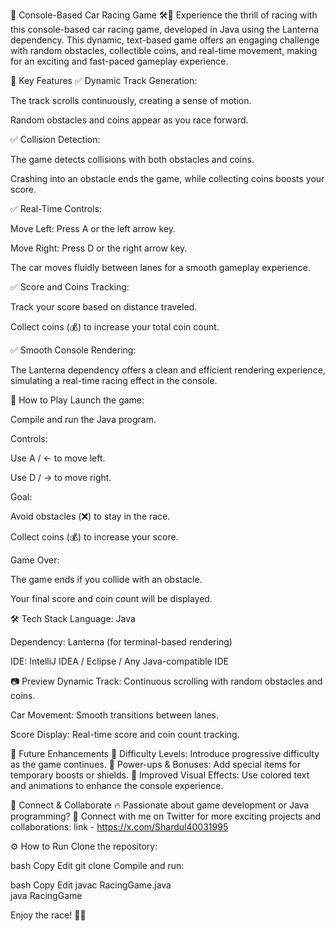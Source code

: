 🚗 Console-Based Car Racing Game 🛠️🚀
Experience the thrill of racing with this console-based car racing game, developed in Java using the Lanterna dependency. This dynamic, text-based game offers an engaging challenge with random obstacles, collectible coins, and real-time movement, making for an exciting and fast-paced gameplay experience.

🌟 Key Features
✅ Dynamic Track Generation:

The track scrolls continuously, creating a sense of motion.

Random obstacles and coins appear as you race forward.

✅ Collision Detection:

The game detects collisions with both obstacles and coins.

Crashing into an obstacle ends the game, while collecting coins boosts your score.

✅ Real-Time Controls:

Move Left: Press A or the left arrow key.

Move Right: Press D or the right arrow key.

The car moves fluidly between lanes for a smooth gameplay experience.

✅ Score and Coins Tracking:

Track your score based on distance traveled.

Collect coins (💰) to increase your total coin count.

✅ Smooth Console Rendering:

The Lanterna dependency offers a clean and efficient rendering experience, simulating a real-time racing effect in the console.

🚀 How to Play
Launch the game:

Compile and run the Java program.

Controls:

Use A / ← to move left.

Use D / → to move right.

Goal:

Avoid obstacles (❌) to stay in the race.

Collect coins (💰) to increase your score.

Game Over:

The game ends if you collide with an obstacle.

Your final score and coin count will be displayed.

🛠️ Tech Stack
Language: Java

Dependency: Lanterna (for terminal-based rendering)

IDE: IntelliJ IDEA / Eclipse / Any Java-compatible IDE

📷 Preview
Dynamic Track: Continuous scrolling with random obstacles and coins.

Car Movement: Smooth transitions between lanes.

Score Display: Real-time score and coin count tracking.

🚀 Future Enhancements
🔹 Difficulty Levels: Introduce progressive difficulty as the game continues.
🔹 Power-ups & Bonuses: Add special items for temporary boosts or shields.
🔹 Improved Visual Effects: Use colored text and animations to enhance the console experience.

🤝 Connect & Collaborate
🔥 Passionate about game development or Java programming?
🚀 Connect with me on Twitter for more exciting projects and collaborations:
link - https://x.com/Shardul40031995

⚙️ How to Run
Clone the repository:

bash
Copy
Edit
git clone <repository-link>
Compile and run:

bash
Copy
Edit
javac RacingGame.java  
java RacingGame 

Enjoy the race! 🚗💨

